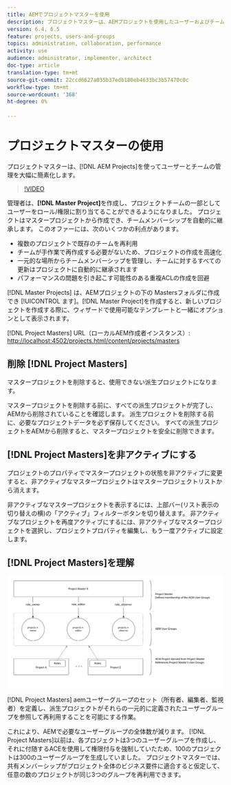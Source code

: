 ```yaml
---
title: AEMでプロジェクトマスターを使用
description: プロジェクトマスターは、AEMプロジェクトを使用したユーザーおよびチーム管理を大幅にシンプル化します。
version: 6.4, 6.5
feature: projects, users-and-groups
topics: administration, collaboration, performance
activity: use
audience: administrator, implementer, architect
doc-type: article
translation-type: tm+mt
source-git-commit: 22ccd6627a035b37edb180eb4633bc3b57470c0c
workflow-type: tm+mt
source-wordcount: '368'
ht-degree: 0%

---
```



# プロジェクトマスターの使用

プロジェクトマスターは、[!DNL AEM Projects]を使ってユーザーとチームの管理を大幅に簡素化します。

>[!VIDEO](https://video.tv.adobe.com/v/17740/?quality=9&learn=on)

管理者は、**[!DNL Master Project]**&#x200B;を作成し、プロジェクトチームの一部としてユーザーをロール/権限に割り当てることができるようになりました。 プロジェクトはマスタープロジェクトから作成でき、チームメンバーシップを自動的に継承します。 このオファーには、次のいくつかの利点があります。

* 複数のプロジェクトで既存のチームを再利用
* チームが手作業で再作成する必要がないため、プロジェクトの作成を高速化
* 一元的な場所からチームメンバーシップを管理し、チームに対するすべての更新はプロジェクトに自動的に継承されます
* パフォーマンスの問題を引き起こす可能性のある重複ACLの作成を回避

[!DNL Master Projects] は、AEMプロジェクトの下の  Mastersフォルダに作成でき [!UICONTROL ます]。[!DNL Master Project]を作成すると、新しいプロジェクトを作成する際に、ウィザードで使用可能なテンプレートと一緒にオプションとして表示されます。

[!DNL Project Masters] URL（ローカルAEM作成者インスタンス）: [http://localhost:4502/projects.html/content/projects/masters](http://localhost:4502/projects.html/content/projects/masters)

## 削除 [!DNL Project Masters]

マスタープロジェクトを削除すると、使用できない派生プロジェクトになります。

マスタープロジェクトを削除する前に、すべての派生プロジェクトが完了し、AEMから削除されていることを確認します。 派生プロジェクトを削除する前に、必要なプロジェクトデータを必ず保存してください。 すべての派生プロジェクトをAEMから削除すると、マスタープロジェクトを安全に削除できます。

## [!DNL Project Masters]を非アクティブにする

プロジェクトのプロパティでマスタープロジェクトの状態を非アクティブに変更すると、非アクティブなマスタープロジェクトはマスタープロジェクトリストから消えます。

非アクティブなマスタープロジェクトを表示するには、上部バー(リスト表示の切り替えの横)の「アクティブ」フィルターボタンを切り替えます。 非アクティブなプロジェクトを再度アクティブにするには、非アクティブなマスタープロジェクトを選択し、プロジェクトプロパティを編集し、もう一度アクティブに設定します。

## [!DNL Project Masters]を理解

![プロジェクトマスターの技術表示](assets/use-project-masters/project-masters-architecture.png)

[!DNL Project Masters] aemユーザーグループのセット（所有者、編集者、監視者）を定義し、派生プロジェクトがそれらの一元的に定義されたユーザーグループを参照して再利用することを可能にする作業。

これにより、AEMで必要なユーザーグループの全体数が減ります。 [!DNL Project Masters]以前は、各プロジェクトは3つのユーザーグループを作成し、それに付随するACEを使用して権限付与を強制していたため、100のプロジェクトは300のユーザーグループを生成していました。 プロジェクトマスターでは、共有メンバーシップがプロジェクト全体のビジネス要件に適合すると仮定して、任意の数のプロジェクトが同じ3つのグループを再利用できます。
